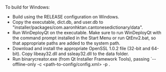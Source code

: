 To build for Windows:

- Build using the RELEASE configuration on Windows.
- Copy the executable, dict.db, and user.db to "installer/packages/com.aaronhktan.cantonesedictionary/data".
- Run WinDeployQt on the executable. Make sure to run WinDeployQt with the command prompt installed in the Start Menu or run QtEnv2.bat, so that appropriate paths are added to the system path.
- Download and install the appropriate OpenSSL 1.0.2 file (32-bit and 64-bit). Copy libeay32.dll and ssleay32.dll to the data folder.
- Run binarycreator.exe (from Qt Installer Framework Tools), passing `--offline-only -c <path-to-config/config.xml> -p <path-to-packages> <name-of-executable>.